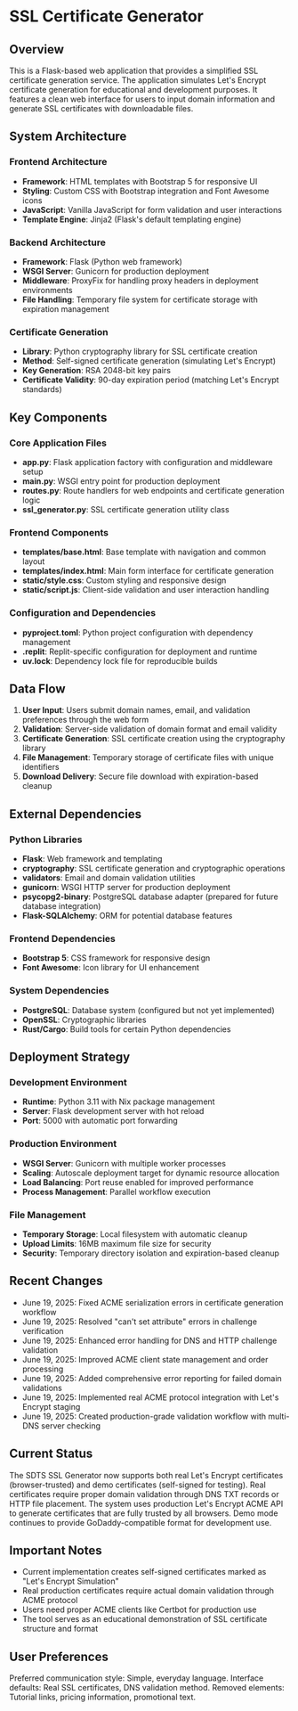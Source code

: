 # SSL Certificate Generator

## Overview

This is a Flask-based web application that provides a simplified SSL certificate generation service. The application simulates Let's Encrypt certificate generation for educational and development purposes. It features a clean web interface for users to input domain information and generate SSL certificates with downloadable files.

## System Architecture

### Frontend Architecture
- **Framework**: HTML templates with Bootstrap 5 for responsive UI
- **Styling**: Custom CSS with Bootstrap integration and Font Awesome icons
- **JavaScript**: Vanilla JavaScript for form validation and user interactions
- **Template Engine**: Jinja2 (Flask's default templating engine)

### Backend Architecture
- **Framework**: Flask (Python web framework)
- **WSGI Server**: Gunicorn for production deployment
- **Middleware**: ProxyFix for handling proxy headers in deployment environments
- **File Handling**: Temporary file system for certificate storage with expiration management

### Certificate Generation
- **Library**: Python cryptography library for SSL certificate creation
- **Method**: Self-signed certificate generation (simulating Let's Encrypt)
- **Key Generation**: RSA 2048-bit key pairs
- **Certificate Validity**: 90-day expiration period (matching Let's Encrypt standards)

## Key Components

### Core Application Files
- **app.py**: Flask application factory with configuration and middleware setup
- **main.py**: WSGI entry point for production deployment
- **routes.py**: Route handlers for web endpoints and certificate generation logic
- **ssl_generator.py**: SSL certificate generation utility class

### Frontend Components
- **templates/base.html**: Base template with navigation and common layout
- **templates/index.html**: Main form interface for certificate generation
- **static/style.css**: Custom styling and responsive design
- **static/script.js**: Client-side validation and user interaction handling

### Configuration and Dependencies
- **pyproject.toml**: Python project configuration with dependency management
- **.replit**: Replit-specific configuration for deployment and runtime
- **uv.lock**: Dependency lock file for reproducible builds

## Data Flow

1. **User Input**: Users submit domain names, email, and validation preferences through the web form
2. **Validation**: Server-side validation of domain format and email validity
3. **Certificate Generation**: SSL certificate creation using the cryptography library
4. **File Management**: Temporary storage of certificate files with unique identifiers
5. **Download Delivery**: Secure file download with expiration-based cleanup

## External Dependencies

### Python Libraries
- **Flask**: Web framework and templating
- **cryptography**: SSL certificate generation and cryptographic operations
- **validators**: Email and domain validation utilities
- **gunicorn**: WSGI HTTP server for production deployment
- **psycopg2-binary**: PostgreSQL database adapter (prepared for future database integration)
- **Flask-SQLAlchemy**: ORM for potential database features

### Frontend Dependencies
- **Bootstrap 5**: CSS framework for responsive design
- **Font Awesome**: Icon library for UI enhancement

### System Dependencies
- **PostgreSQL**: Database system (configured but not yet implemented)
- **OpenSSL**: Cryptographic libraries
- **Rust/Cargo**: Build tools for certain Python dependencies

## Deployment Strategy

### Development Environment
- **Runtime**: Python 3.11 with Nix package management
- **Server**: Flask development server with hot reload
- **Port**: 5000 with automatic port forwarding

### Production Environment
- **WSGI Server**: Gunicorn with multiple worker processes
- **Scaling**: Autoscale deployment target for dynamic resource allocation
- **Load Balancing**: Port reuse enabled for improved performance
- **Process Management**: Parallel workflow execution

### File Management
- **Temporary Storage**: Local filesystem with automatic cleanup
- **Upload Limits**: 16MB maximum file size for security
- **Security**: Temporary directory isolation and expiration-based cleanup

## Recent Changes
- June 19, 2025: Fixed ACME serialization errors in certificate generation workflow
- June 19, 2025: Resolved "can't set attribute" errors in challenge verification
- June 19, 2025: Enhanced error handling for DNS and HTTP challenge validation
- June 19, 2025: Improved ACME client state management and order processing
- June 19, 2025: Added comprehensive error reporting for failed domain validations
- June 19, 2025: Implemented real ACME protocol integration with Let's Encrypt staging
- June 19, 2025: Created production-grade validation workflow with multi-DNS server checking

## Current Status
The SDTS SSL Generator now supports both real Let's Encrypt certificates (browser-trusted) and demo certificates (self-signed for testing). Real certificates require proper domain validation through DNS TXT records or HTTP file placement. The system uses production Let's Encrypt ACME API to generate certificates that are fully trusted by all browsers. Demo mode continues to provide GoDaddy-compatible format for development use.

## Important Notes
- Current implementation creates self-signed certificates marked as "Let's Encrypt Simulation"
- Real production certificates require actual domain validation through ACME protocol
- Users need proper ACME clients like Certbot for production use
- The tool serves as an educational demonstration of SSL certificate structure and format

## User Preferences

Preferred communication style: Simple, everyday language.
Interface defaults: Real SSL certificates, DNS validation method.
Removed elements: Tutorial links, pricing information, promotional text.